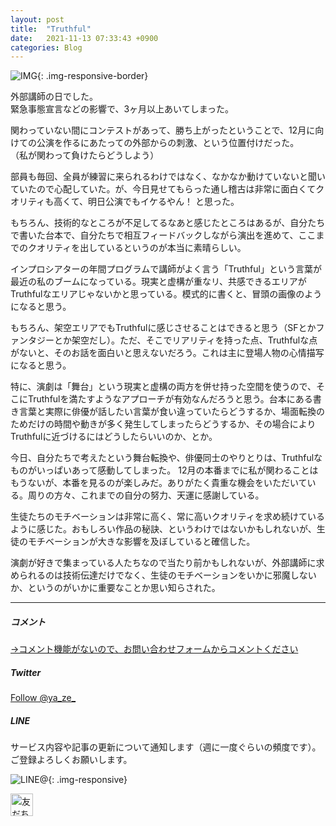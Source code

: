 ```yaml
---
layout: post
title:  "Truthful"
date:   2021-11-13 07:33:43 +0900
categories: Blog
---
```


![IMG]({{site.baseurl}}/img/20211113_01.jpeg){: .img-responsive-border} 

外部講師の日でした。  
緊急事態宣言などの影響で、3ヶ月以上あいてしまった。  

関わっていない間にコンテストがあって、勝ち上がったということで、12月に向けての公演を作るにあたっての外部からの刺激、という位置付けだった。  
（私が関わって負けたらどうしよう）  

部員も毎回、全員が練習に来られるわけではなく、なかなか動けていないと聞いていたので心配していた。が、今日見せてもらった通し稽古は非常に面白くてクオリティも高くて、明日公演でもイケるやん！ と思った。  
  
もちろん、技術的なところが不足してるなあと感じたところはあるが、自分たちで書いた台本で、自分たちで相互フィードバックしながら演出を進めて、ここまでのクオリティを出しているというのが本当に素晴らしい。  
  
インプロシアターの年間プログラムで講師がよく言う「Truthful」という言葉が最近の私のブームになっている。現実と虚構が重なリ、共感できるエリアがTruthfulなエリアじゃないかと思っている。模式的に書くと、冒頭の画像のようになると思う。  
  
もちろん、架空エリアでもTruthfulに感じさせることはできると思う（SFとかファンタジーとか架空だし）。ただ、そこでリアリティを持った点、Truthfulな点がないと、そのお話を面白いと思えないだろう。これは主に登場人物の心情描写になると思う。  
  
特に、演劇は「舞台」という現実と虚構の両方を併せ持った空間を使うので、そこにTruthfulを満たすようなアプローチが有効なんだろうと思う。台本にある書き言葉と実際に俳優が話したい言葉が食い違っていたらどうするか、場面転換のためだけの時間や動きが多く発生してしまったらどうするか、その場合によりTruthfulに近づけるにはどうしたらいいのか、とか。  
  
今日、自分たちで考えたという舞台転換や、俳優同士のやりとりは、Truthfulなものがいっぱいあって感動してしまった。
12月の本番までに私が関わることはもうないが、本番を見るのが楽しみだ。ありがたく貴重な機会をいただいている。周りの方々、これまでの自分の努力、天運に感謝している。  
  
生徒たちのモチベーションは非常に高く、常に高いクオリティを求め続けているように感じた。おもしろい作品の秘訣、というわけではないかもしれないが、生徒のモチベーションが大きな影響を及ぼしていると確信した。

演劇が好きで集まっている人たちなので当たり前かもしれないが、外部講師に求められるのは技術伝達だけでなく、生徒のモチベーションをいかに邪魔しないか、というのがいかに重要なことか思い知らされた。









---

##### コメント

[→コメント機能がないので、お問い合わせフォームからコメントください]({{site.baseurl}}/docs/contact/)

##### Twitter

<a href="https://twitter.com/ya_ze_?ref_src=twsrc%5Etfw" class="twitter-follow-button" data-show-count="false">Follow @ya_ze_</a><script async src="https://platform.twitter.com/widgets.js" charset="utf-8"></script>


##### LINE

サービス内容や記事の更新について通知します（週に一度ぐらいの頻度です）。
ご登録よろしくお願いします。

![LINE@]({{site.baseurl}}/img/lineat.png){: .img-responsive}

<a href="https://line.me/R/ti/p/%40tqt3140x"><img height="36" border="0" alt="友だち追加" src="https://scdn.line-apps.com/n/line_add_friends/btn/ja.png"></a> 
